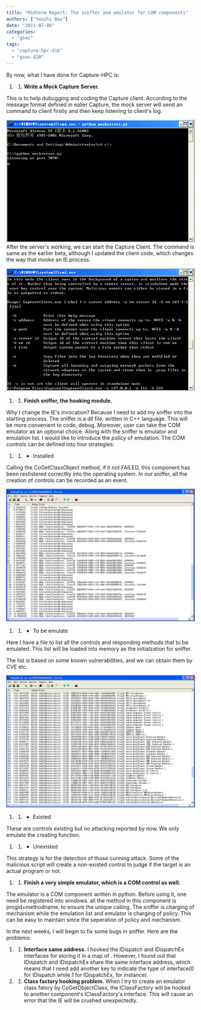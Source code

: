 ```yaml
---
title: "Midterm Report: The sniffer and emulator for COM components"
authors: ["Youzhi Bao"]
date: "2011-07-08"
categories: 
  - "gsoc"
tags: 
  - "capture-hpc-d18"
  - "gsoc-d20"
---
```


By now, what I have done for Capture-HPC is:

1. 1. **Write a Mock Capture Server.**

This is to help dubugging and coding the Capture client. According to the message format defined in ealier Capture, the mock server will send an command to client firstly and then keep listening to client's log.

![](images/drupal_image_737.png) After the server's working, we can start the Capture Client. The command is same as the earlier beta, although I updated the client code, which changes the way that invoke an IE process.

![](images/drupal_image_738.png)

1. 1. **Finish sniffer, the hooking module.**

Why I change the IE's invocation? Because I need to add my sniffer into the starting process. The sniffer is a dll file, written in C++ language. This will be more convenient to code, debug. Moreover, user can take the COM emulator as an optional choice. Along with the sniffer is emulator and emulation list. I would like to introduce the policy of emulation. The COM controls can be defined into four strategies:

1. 1. - Installed

Calling the CoGetClassObject method, if it not FAILED, this component has been restistered correctlly into the operating system. In our sniffer, all the creation of controls can be recorded as an event.

![](images/drupal_image_739.png)

1. 1. - To be emulate

Here I have a file to list all the controls and responding methods that to be emulated. This list will be loaded into memory as the initialzation for sniffer.

The list is based on some known vulnerabilities, and we can obtain them by CVE etc.

![](images/drupal_image_740.png)

1. 1. - Existed

These are controls existing but no attacking reported by now. We only emulate the creating function.

1. 1. - Unexisted

This strategy is for the detection of those cunning attack. Some of the malicious script will create a non-existed control to judge if the target is an actual program or not.

1. 1. **Finish a very simple emulator, which is a COM control as well.**

The emulator is a COM component written in python. Before using it, one need be registered into windows. all the method in this component is progid+methodname, to ensure the unique calling. The sniffer is charging of mechanism while the emulation list and emulator is charging of policy. This can be easy to maintain since the seperation of policy and mechanism.

In the next weeks, I will begin to fix some bugs in sniffer. Here are the problems:

1. 1. **Interface same address.** I hooked the IDispatch and IDispatchEx interfaces for storing it in a map of . However, I found out that IDispatch and IDispatchEx share the same interface address, which means that I need add another key to indicate the type of interface(0 for IDispatch while 1 for IDispatchEx, for instance).

1. 1. **Class factory hooking problem.** When I try to create an emulator class fatory by CoGetObjectClass, the IClassFactory will be hooked to another component's IClassFactory's interface. This will cause an error that the IE will be crushed unexpectedly.
